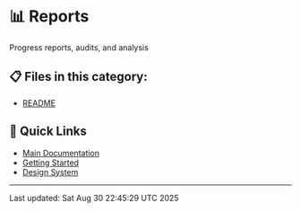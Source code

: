 # 📊 Reports

Progress reports, audits, and analysis

## 📋 Files in this category:

- [README](./.md)

## 🔗 Quick Links

- [Main Documentation](../README.md)
- [Getting Started](../01-getting-started/README.md)
- [Design System](../02-design-system/README.md)

---
Last updated: Sat Aug 30 22:45:29 UTC 2025
